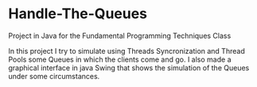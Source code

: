 # Handle-The-Queues
Project in Java for the Fundamental Programming Techniques Class

In this project I try to simulate using Threads Syncronization and Thread Pools some Queues in which the clients come and go.
I also made a graphical interface in java Swing that shows the simulation of the Queues under some circumstances.

